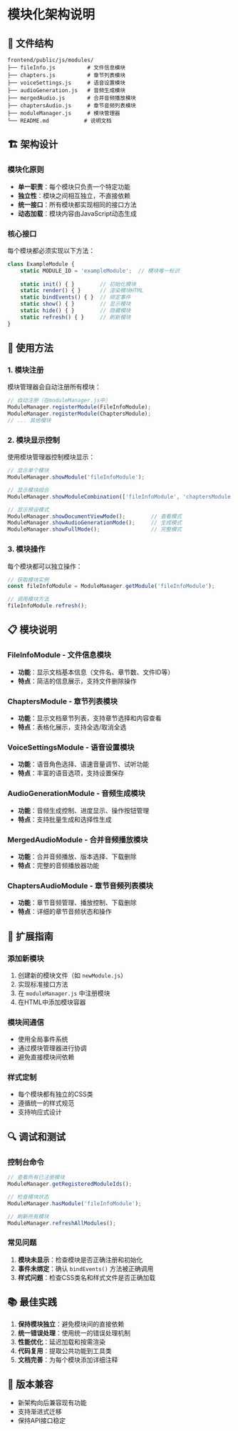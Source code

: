 # 模块化架构说明

## 📁 文件结构

```
frontend/public/js/modules/
├── fileInfo.js          # 文件信息模块
├── chapters.js          # 章节列表模块
├── voiceSettings.js     # 语音设置模块
├── audioGeneration.js   # 音频生成模块
├── mergedAudio.js       # 合并音频播放模块
├── chaptersAudio.js     # 章节音频列表模块
├── moduleManager.js     # 模块管理器
└── README.md           # 说明文档
```

## 🏗️ 架构设计

### 模块化原则
- **单一职责**：每个模块只负责一个特定功能
- **独立性**：模块之间相互独立，不直接依赖
- **统一接口**：所有模块都实现相同的接口方法
- **动态加载**：模块内容由JavaScript动态生成

### 核心接口
每个模块都必须实现以下方法：

```javascript
class ExampleModule {
    static MODULE_ID = 'exampleModule';  // 模块唯一标识
    
    static init() { }        // 初始化模块
    static render() { }      // 渲染模块HTML
    static bindEvents() { }  // 绑定事件
    static show() { }        // 显示模块
    static hide() { }        // 隐藏模块
    static refresh() { }     // 刷新模块
}
```

## 🔧 使用方法

### 1. 模块注册
模块管理器会自动注册所有模块：

```javascript
// 自动注册（在moduleManager.js中）
ModuleManager.registerModule(FileInfoModule);
ModuleManager.registerModule(ChaptersModule);
// ... 其他模块
```

### 2. 模块显示控制
使用模块管理器控制模块显示：

```javascript
// 显示单个模块
ModuleManager.showModule('fileInfoModule');

// 显示模块组合
ModuleManager.showModuleCombination(['fileInfoModule', 'chaptersModule']);

// 显示预设模式
ModuleManager.showDocumentViewMode();        // 查看模式
ModuleManager.showAudioGenerationMode();     // 生成模式
ModuleManager.showFullMode();                // 完整模式
```

### 3. 模块操作
每个模块都可以独立操作：

```javascript
// 获取模块实例
const fileInfoModule = ModuleManager.getModule('fileInfoModule');

// 调用模块方法
fileInfoModule.refresh();
```

## 📋 模块说明

### FileInfoModule - 文件信息模块
- **功能**：显示文档基本信息（文件名、章节数、文件ID等）
- **特点**：简洁的信息展示，支持文件删除操作

### ChaptersModule - 章节列表模块
- **功能**：显示文档章节列表，支持章节选择和内容查看
- **特点**：表格化展示，支持全选/取消全选

### VoiceSettingsModule - 语音设置模块
- **功能**：语音角色选择、语速音量调节、试听功能
- **特点**：丰富的语音选项，支持设置保存

### AudioGenerationModule - 音频生成模块
- **功能**：音频生成控制、进度显示、操作按钮管理
- **特点**：支持批量生成和选择性生成

### MergedAudioModule - 合并音频播放模块
- **功能**：合并音频播放、版本选择、下载删除
- **特点**：完整的音频播放器功能

### ChaptersAudioModule - 章节音频列表模块
- **功能**：章节音频管理、播放控制、下载删除
- **特点**：详细的章节音频状态和操作

## 🚀 扩展指南

### 添加新模块
1. 创建新的模块文件（如 `newModule.js`）
2. 实现标准接口方法
3. 在 `moduleManager.js` 中注册模块
4. 在HTML中添加模块容器

### 模块间通信
- 使用全局事件系统
- 通过模块管理器进行协调
- 避免直接模块间依赖

### 样式定制
- 每个模块都有独立的CSS类
- 遵循统一的样式规范
- 支持响应式设计

## 🔍 调试和测试

### 控制台命令
```javascript
// 查看所有已注册模块
ModuleManager.getRegisteredModuleIds();

// 检查模块状态
ModuleManager.hasModule('fileInfoModule');

// 刷新所有模块
ModuleManager.refreshAllModules();
```

### 常见问题
1. **模块未显示**：检查模块是否正确注册和初始化
2. **事件未绑定**：确认 `bindEvents()` 方法被正确调用
3. **样式问题**：检查CSS类名和样式文件是否正确加载

## 📚 最佳实践

1. **保持模块独立**：避免模块间的直接依赖
2. **统一错误处理**：使用统一的错误处理机制
3. **性能优化**：延迟加载和按需渲染
4. **代码复用**：提取公共功能到工具类
5. **文档完善**：为每个模块添加详细注释

## 🔄 版本兼容

- 新架构向后兼容现有功能
- 支持渐进式迁移
- 保持API接口稳定
